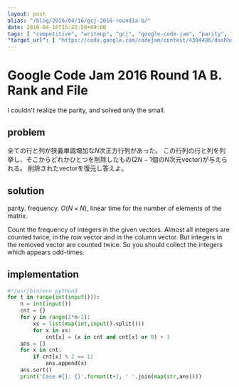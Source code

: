 ```yaml
---
layout: post
alias: "/blog/2016/04/16/gcj-2016-round1a-b/"
date: 2016-04-16T15:23:50+09:00
tags: [ "competitive", "writeup", "gcj", "google-code-jam", "parity", "frequency" ]
"target_url": [ "https://code.google.com/codejam/contest/4304486/dashboard#s=p1" ]
---
```


# Google Code Jam 2016 Round 1A B. Rank and File

I couldn't realize the parity, and solved only the small.

## problem

全ての行と列が狭義単調増加な$N$次正方行列があった。
この行列の行と列を列挙し、そこからどれかひとつを削除したもの($2N-1$個の$N$次元vector)が与えられる。
削除されたvectorを復元し答えよ。

## solution

parity. frequency. $O(N \times N)$, linear time for the number of elements of the matrix.

Count the frequency of integers in the given vectors.
Almost all integers are counted twice, in the row vector and in the column vector.
But integers in the removed vector are counted twice.
So you should collect the integers which appears odd-times.


## implementation

``` python
#!/usr/bin/env python3
for t in range(int(input())):
    n = int(input())
    cnt = {}
    for y in range(2*n-1):
        xs = list(map(int,input().split()))
        for x in xs:
            cnt[x] = (x in cnt and cnt[x] or 0) + 1
    ans = []
    for x in cnt:
        if cnt[x] % 2 == 1:
            ans.append(x)
    ans.sort()
    print('Case #{}: {}'.format(t+1, ' '.join(map(str,ans))))
```
